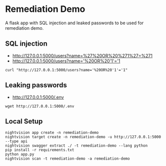 # Remediation Demo

A flask app with SQL injection and leaked passwords to be used for remediation demo.


## SQL injection

- http://127.0.0.1:5000/users?name=%27%20OR%20%271%27=%271
- http://127.0.0.1:5000/users?name='%20OR%20'1'='1

```
curl "http://127.0.0.1:5000/users?name='%20OR%20'1'='1"
```

## Leaking passwords

- http://127.0.0.1:5000/.env

```
wget http://127.0.0.1:5000/.env
```

## Local Setup

```
nightvision app create -n remediation-demo
nightvision target create -n remediation-demo -u http://127.0.0.1:5000 --type api
nightvision swagger extract ./ -t remediation-demo --lang python 
pip install -r requirements.txt
python app.py
nightvision scan -t remediation-demo -a remediation-demo
 ```